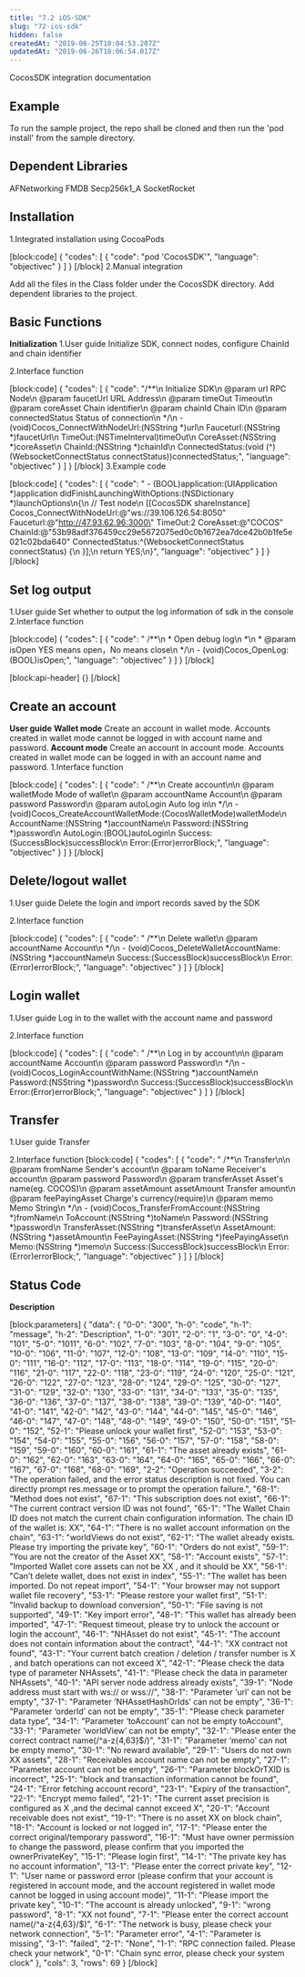 ```yaml
---
title: "7.2 iOS-SDK"
slug: "72-ios-sdk"
hidden: false
createdAt: "2019-06-25T10:04:53.207Z"
updatedAt: "2019-06-26T10:06:54.017Z"
---
```

CocosSDK integration documentation


## Example
To run the sample project, the repo shall be cloned and then run the 'pod install' from the sample directory.

## Dependent Libraries

AFNetworking
FMDB
Secp256k1_A
SocketRocket

## Installation
1.Integrated installation using CocoaPods


[block:code]
{
  "codes": [
    {
      "code": "pod 'CocosSDK'",
      "language": "objectivec"
    }
  ]
}
[/block]
2.Manual integration

   Add all the files in the Class folder under the CocosSDK directory. 
   Add dependent libraries to the project.

## Basic Functions
**Initialization**
1.User guide
   Initialize SDK, connect nodes, configure ChainId and chain identifier

2.Interface function

[block:code]
{
  "codes": [
    {
      "code": "/**\n  Initialize SDK\n  @param url RPC     Node\n  @param faucetUrl   URL Address\n  @param timeOut     Timeout\n  @param coreAsset   Chain identifier\n  @param chainId     Chain ID\n  @param connectedStatus Status of connection\n  */\n - (void)Cocos_ConnectWithNodeUrl:(NSString *)url\n         Fauceturl:(NSString *)faucetUrl\n            TimeOut:(NSTimeInterval)timeOut\n         CoreAsset:(NSString *)coreAsset\n            ChainId:(NSString *)chainId\n     ConnectedStatus:(void (^)(WebsocketConnectStatus     connectStatus))connectedStatus;",
      "language": "objectivec"
    }
  ]
}
[/block]
3.Example code

[block:code]
{
  "codes": [
    {
      "code": " - (BOOL)application:(UIApplication *)application didFinishLaunchingWithOptions:(NSDictionary *)launchOptions\n{\n // Test node\n [[CocosSDK shareInstance] Cocos_ConnectWithNodeUrl:@\"ws://39.106.126.54:8050\" Fauceturl:@\"http://47.93.62.96:3000\" TimeOut:2 CoreAsset:@\"COCOS\" ChainId:@\"53b98adf376459cc29e5672075ed0c0b1672ea7dce42b0b1fe5e021c02bda640\" ConnectedStatus:^(WebsocketConnectStatus connectStatus) {\n }];\n return YES;\n}",
      "language": "objectivec"
    }
  ]
}
[/block]
## Set log output
1.User guide
   Set whether to output the log information of sdk in the console
2.Interface function


[block:code]
{
  "codes": [
    {
      "code": " /**\n  *  Open debug log\n  *\n  *  @param isOpen YES means open，No means close\n  */\n - (void)Cocos_OpenLog:(BOOL)isOpen;",
      "language": "objectivec"
    }
  ]
}
[/block]

[block:api-header]
{}
[/block]
## Create an account

**User guide**
**Wallet mode**
   Create an account in wallet mode. Accounts created in wallet mode cannot be logged in with account name and password.
**Account mode**
   Create an account in account mode. Accounts created in wallet mode can be logged in with an account name and password.
1.Interface function

[block:code]
{
  "codes": [
    {
      "code": " /**\n  Create account\n\n  @param walletMode  Mode of wallet\n  @param accountName Account\n  @param password    Password\n  @param autoLogin   Auto log in\n  */\n - (void)Cocos_CreateAccountWalletMode:(CocosWalletMode)walletMode\n      AccountName:(NSString *)accountName\n         Password:(NSString *)password\n        AutoLogin:(BOOL)autoLogin\n          Success:(SuccessBlock)successBlock\n            Error:(Error)errorBlock;",
      "language": "objectivec"
    }
  ]
}
[/block]
## Delete/logout wallet
1.User guide
   Delete the login and import records saved by the SDK

2.Interface function

[block:code]
{
  "codes": [
    {
      "code": " /**\n  Delete wallet\n  @param accountName Account\n  */\n - (void)Cocos_DeleteWalletAccountName:(NSString *)accountName\n           Success:(SuccessBlock)successBlock\n             Error:(Error)errorBlock;",
      "language": "objectivec"
    }
  ]
}
[/block]
## Login wallet
1.User guide
   Log in to the wallet with the account name and password

2.Interface function

[block:code]
{
  "codes": [
    {
      "code": " /**\n  Log in by account\n\n  @param accountName Account\n  @param password    Password\n  */\n - (void)Cocos_LoginAccountWithName:(NSString *)accountName\n           Password:(NSString *)password\n             Success:(SuccessBlock)successBlock\n               Error:(Error)errorBlock;",
      "language": "objectivec"
    }
  ]
}
[/block]
## Transfer
1.User guide
   Transfer

2.Interface function
[block:code]
{
  "codes": [
    {
      "code": " /**\n  Transfer\n\n  @param fromName        Sender's account\n  @param toName          Receiver's account\n  @param password        Password\n  @param transferAsset   Asset's name(eg. COCOS)\n  @param assetAmount     assetAmount Transfer amount\n  @param feePayingAsset  Charge's currency(require)\n  @param memo            Memo String\n  */\n - (void)Cocos_TransferFromAccount:(NSString *)fromName\n               ToAccount:(NSString *)toName\n                Password:(NSString *)password\n           TransferAsset:(NSString *)transferAsset\n             AssetAmount:(NSString *)assetAmount\n          FeePayingAsset:(NSString *)feePayingAsset\n                    Memo:(NSString *)memo\n               Success:(SuccessBlock)successBlock\n                 Error:(Error)errorBlock;",
      "language": "objectivec"
    }
  ]
}
[/block]
## Status Code
**Description**

[block:parameters]
{
  "data": {
    "0-0": "300",
    "h-0": "code",
    "h-1": "message",
    "h-2": "Description",
    "1-0": "301",
    "2-0": "1",
    "3-0": "0",
    "4-0": "101",
    "5-0": "1011",
    "6-0": "102",
    "7-0": "103",
    "8-0": "104",
    "9-0": "105",
    "10-0": "106",
    "11-0": "107",
    "12-0": "108",
    "13-0": "109",
    "14-0": "110",
    "15-0": "111",
    "16-0": "112",
    "17-0": "113",
    "18-0": "114",
    "19-0": "115",
    "20-0": "116",
    "21-0": "117",
    "22-0": "118",
    "23-0": "119",
    "24-0": "120",
    "25-0": "121",
    "26-0": "122",
    "27-0": "123",
    "28-0": "124",
    "29-0": "125",
    "30-0": "127",
    "31-0": "129",
    "32-0": "130",
    "33-0": "131",
    "34-0": "133",
    "35-0": "135",
    "36-0": "136",
    "37-0": "137",
    "38-0": "138",
    "39-0": "139",
    "40-0": "140",
    "41-0": "141",
    "42-0": "142",
    "43-0": "144",
    "44-0": "145",
    "45-0": "146",
    "46-0": "147",
    "47-0": "148",
    "48-0": "149",
    "49-0": "150",
    "50-0": "151",
    "51-0": "152",
    "52-1": "Please unlock your wallet first",
    "52-0": "153",
    "53-0": "154",
    "54-0": "155",
    "55-0": "156",
    "56-0": "157",
    "57-0": "158",
    "58-0": "159",
    "59-0": "160",
    "60-0": "161",
    "61-1": "The asset already exists",
    "61-0": "162",
    "62-0": "163",
    "63-0": "164",
    "64-0": "165",
    "65-0": "166",
    "66-0": "167",
    "67-0": "168",
    "68-0": "169",
    "2-2": "Operation succeeded",
    "3-2": "The operation failed, and the error status description is not fixed. You can directly prompt res.message or to prompt the operation failure.",
    "68-1": "Method does not exist",
    "67-1": "This subscription does not exist",
    "66-1": "The current contract version ID was not found",
    "65-1": "The Wallet Chain ID does not match the current chain configuration information. The chain ID of the wallet is: XX",
    "64-1": "There is no wallet account information on the chain",
    "63-1": "worldViews do not exist",
    "62-1": "The wallet already exists. Please try importing the private key",
    "60-1": "Orders do not exist",
    "59-1": "You are not the creator of the Asset XX",
    "58-1": "Account exists",
    "57-1": "Imported Wallet core assets can not be XX , and it should be XX",
    "56-1": "Can’t delete wallet, does not exist in index",
    "55-1": "The wallet has been imported. Do not repeat import",
    "54-1": "Your browser may not support wallet file recovery",
    "53-1": "Please restore your wallet first",
    "51-1": "Invalid backup to download conversion",
    "50-1": "File saving is not supported",
    "49-1": "Key import error",
    "48-1": "This wallet has already been imported",
    "47-1": "Request timeout, please try to unlock the account or login the account",
    "46-1": "NHAsset do not exist",
    "45-1": "The account does not contain information about the contract",
    "44-1": "XX contract not found",
    "43-1": "Your current batch creation / deletion / transfer number is X , and batch operations can not exceed X",
    "42-1": "Please check the data type of parameter NHAssets",
    "41-1": "Please check the data in parameter NHAssets",
    "40-1": "API server node address already exists",
    "39-1": "Node address must start with ws:// or wss://",
    "38-1": "Parameter ‘url’ can not be empty",
    "37-1": "Parameter ‘NHAssetHashOrIds’ can not be empty",
    "36-1": "Parameter ‘orderId’ can not be empty",
    "35-1": "Please check parameter data type",
    "34-1": "Parameter ‘toAccount’ can not be empty toAccount",
    "33-1": "Parameter ‘worldView’ can not be empty",
    "32-1": "Please enter the correct contract name(/^a-z{4,63}$/)",
    "31-1": "Parameter ‘memo’ can not be empty memo",
    "30-1": "No reward available",
    "29-1": "Users do not own XX assets",
    "28-1": "Receivables account name can not be empty",
    "27-1": "Parameter account can not be empty",
    "26-1": "Parameter blockOrTXID is incorrect",
    "25-1": "block and transaction information cannot be found",
    "24-1": "Error fetching account record",
    "23-1": "Expiry of the transaction",
    "22-1": "Encrypt memo failed",
    "21-1": "The current asset precision is configured as X ,and the decimal cannot exceed X",
    "20-1": "Account receivable does not exist",
    "19-1": "There is no asset XX on block chain",
    "18-1": "Account is locked or not logged in",
    "17-1": "Please enter the correct original/temporary password",
    "16-1": "Must have owner permission to change the password, please confirm that you imported the ownerPrivateKey",
    "15-1": "Please login first",
    "14-1": "The private key has no account information",
    "13-1": "Please enter the correct private key",
    "12-1": "User name or password error (please confirm that your account is registered in account mode, and the account registered in wallet mode cannot be logged in using account mode)",
    "11-1": "Please import the private key",
    "10-1": "The account is already unlocked",
    "9-1": "wrong password",
    "8-1": "XX not found",
    "7-1": "Please enter the correct account name(/^a-z{4,63}/$)",
    "6-1": "The network is busy, please check your network connection",
    "5-1": "Parameter error",
    "4-1": "Parameter is missing",
    "3-1": "failed",
    "2-1": "None",
    "1-1": "RPC connection failed. Please check your network",
    "0-1": "Chain sync error, please check your system clock"
  },
  "cols": 3,
  "rows": 69
}
[/block]